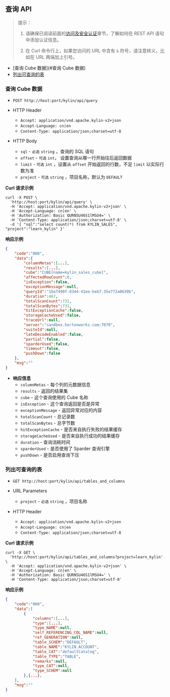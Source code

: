 ## 查询 API

> 提示：
>
> 1. 请确保已阅读前面的[访问及安全认证](authentication.cn.md)章节，了解如何在 REST API 语句中添加认证信息。
>
> 2. 在 Curl 命令行上，如果您访问的 URL 中含有 `&` 符号，请注意转义，比如在 URL 两端加上引号。



* [查询 Cube 数据](#查询 Cube 数据)
* [列出可查询的表](#列出可查询的表)



### 查询 Cube 数据

- `POST http://host:port/kylin/api/query`

- HTTP Header
  - `Accept: application/vnd.apache.kylin-v2+json`
  - `Accept-Language: cn|en`
  - `Content-Type: application/json;charset=utf-8`

- HTTP Body
  * `sql` - `必选` `string` ，查询的 SQL 语句
  * `offset` - `可选` `int`， 设置查询从哪一行开始往后返回数据
  * `limit` - `可选` `int` ，设置从 `offset` 开始返回的行数，不足 `limit` 以实际行数为准
  * `project` - `可选` `string` ，项目名称，默认为 `DEFAULT`

**Curl 请求示例**

```shell
curl -X POST \
  'http://host:port/kylin/api/query' \
  -H 'Accept: application/vnd.apache.kylin-v2+json' \
  -H 'Accept-Language: cn|en' \
  -H 'Authorization: Basic QURNSU46S1lMSU4=' \
  -H 'Content-Type: application/json;charset=utf-8' \
  -d '{ "sql":"select count(*) from KYLIN_SALES", "project":"learn_kylin" }'
```

**响应示例**

```JSON
{
    "code":"000",
    "data":{
        "columnMetas":[...],
        "results":[...],
        "cube":"CUBE[name=kylin_sales_cube]",
        "affectedRowCount":0,
        "isException":false,
        "exceptionMessage":null,
        "queryId":"1ba7490f-8344-41ee-beb7-35e772a0630b",
        "duration":467,
        "totalScanCount":731,
        "totalScanBytes":731,
        "hitExceptionCache":false,
        "storageCacheUsed":false,
        "traceUrl":null,
        "server":"sandbox.hortonworks.com:7070",
        "suiteId":null,
        "lateDecodeEnabled":false,
        "partial":false,
        "sparderUsed":false,
        "timeout":false,
        "pushDown":false
    },
    "msg":""
}
```

- **响应信息**
	* `columnMetas` - 每个列的元数据信息
	* `results` - 返回的结果集
	* `cube` - 这个查询使用的 Cube 名称
	* `isException` - 这个查询返回是否是异常
	* `exceptionMessage` - 返回异常对应的内容
	* `totalScanCount` - 总记录数
	* `totalScanBytes` - 总字节数
	* `hitExceptionCache` - 是否来自执行失败的结果缓存
	* `storageCacheUsed` - 是否来自执行成功的结果缓存
	* `duration` - 查询消耗时间
	* `sparderUsed` - 是否使用了 Sparder 查询引擎
	* `pushDown` - 是否启用查询下压



### 列出可查询的表

- `GET http://host:port/kylin/api/tables_and_columns`

- URL Parameters 	
	* `project` - `必选` `string` ，项目名称

- HTTP Header
	- `Accept: application/vnd.apache.kylin-v2+json`
	- `Accept-Language: cn|en`
	- `Content-Type: application/json;charset=utf-8`

**Curl 请求示例**

```shell
curl -X GET \
  'http://host:port/kylin/api/tables_and_columns?project=learn_kylin' \
  -H 'Accept: application/vnd.apache.kylin-v2+json' \
  -H 'Accept-Language: cn|en' \
  -H 'Authorization: Basic QURNSU46S1lMSU4=' \
  -H 'Content-Type: application/json;charset=utf-8'
```

**响应示例**

```JSON
{
    "code":"000",
    "data":[
        {
            "columns":[...],
            "type":[...],
            "type_NAME":null,
            "self_REFERENCING_COL_NAME":null,
            "ref_GENERATION":null,
            "table_SCHEM":"DEFAULT",
            "table_NAME":"KYLIN_ACCOUNT",
            "table_CAT":"defaultCatalog",
            "table_TYPE":"TABLE",
            "remarks":null,
            "type_CAT":null,
            "type_SCHEM":null
        },{...},
    ],
    "msg":""
}
```
